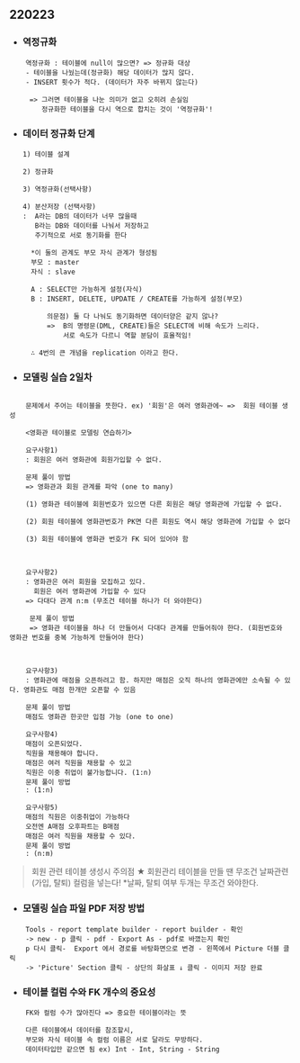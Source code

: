 ## 220223

- ### 역정규화
```
    역정규화 : 테이블에 null이 많으면? => 정규화 대상
    - 테이블을 나눴는데(정규화) 해당 데이터가 많지 않다.
    - INSERT 횟수가 적다. (데이터가 자주 바뀌지 않는다)

     => 그러면 테이블을 나눈 의미가 없고 오히려 손실임
        정규화한 테이블을 다시 역으로 합치는 것이 '역정규화'!

```
- ### 데이터 정규화 단계

      1) 테이블 설계 
    
      2) 정규화

      3) 역정규화(선택사항) 

      4) 분산저장 (선택사항)
      :  A라는 DB의 데이터가 너무 많을때 
         B라는 DB와 데이터를 나눠서 저장하고 
         주기적으로 서로 동기화를 한다
        
        *이 둘의 관계도 부모 자식 관계가 형성됨
        부모 : master
        자식 : slave

        A : SELECT만 가능하게 설정(자식)
        B : INSERT, DELETE, UPDATE / CREATE를 가능하게 설정(부모)

            의문점) 둘 다 나눠도 동기화하면 데이터양은 같지 않나?
            =>  B의 명령문(DML, CREATE)들은 SELECT에 비해 속도가 느리다.
                서로 속도가 다르니 역할 분담이 효율적임!

        ∴ 4번의 큰 개념을 replication 이라고 한다.

     




- ### 모델링 실습 2일차
```

    문제에서 주어는 테이블을 뜻한다. ex) '회원'은 여러 영화관에~ =>  회원 테이블 생성 

    <영화관 테이블로 모델링 연습하기>

    요구사항1) 
    : 회원은 여러 영화관에 회원가입할 수 없다.
    
    문제 풀이 방법
    => 영화관과 회원 관계를 파악 (one to many)

    (1) 영화관 테이블에 회원번호가 있으면 다른 회원은 해당 영화관에 가입할 수 없다.

    (2) 회원 테이블에 영화관번호가 PK면 다른 회원도 역시 해당 영화관에 가입할 수 없다

    (3) 회원 테이블에 영화관 번호가 FK 되어 있어야 함



    요구사항2)
    : 영화관은 여러 회원을 모집하고 있다.
      회원은 여러 영화관에 가입할 수 있다 
    => 다대다 관계 n:m (무조건 테이블 하나가 더 와야한다)
     
     문제 풀이 방법
     => 영화관 테이블을 하나 더 만들어서 다대다 관계를 만들어줘야 한다. (회원번호와 영화관 번호를 중복 가능하게 만들어야 한다)
    
    

    요구사항3)
    : 영화관에 매점을 오픈하려고 함. 하지만 매점은 오직 하나의 영화관에만 소속될 수 있다. 영화관도 매점 한개만 오픈할 수 있음
    
    문제 풀이 방법
    매점도 영화관 한곳만 입점 가능 (one to one)

    요구사항4) 
    매점이 오픈되었다.
    직원을 채용해야 합니다.
    매점은 여러 직원을 채용할 수 있고
    직원은 이중 취업이 불가능합니다. (1:n)
    문제 풀이 방법
    : (1:n)

    요구사항5)
    매점의 직원은 이중취업이 가능하다
    오전엔 A매점 오후파트는 B매점
    매점은 여러 직원을 채용할 수 있다.
    문제 풀이 방법
    : (n:m)
```
> 회원 관련 테이블 생성시 주의점
    ★ 회원관리 테이블을 만들 땐 무조건 날짜관련(가입, 탈퇴) 컬럼을 넣는다!
    *날짜, 탈퇴 여부 두개는 무조건 와야한다.

- ### 모델링 실습 파일 PDF 저장 방법
```
    Tools - report template builder - report builder - 확인 
    -> new - p 클릭 - pdf - Export As - pdf로 바꼈는지 확인 
    p 다시 클릭-  Export 에서 경로를 바탕화면으로 변경 - 왼쪽에서 Picture 더블 클릭 
    -> 'Picture' Section 클릭 - 상단의 화살표 ↓ 클릭 - 이미지 저장 완료

```
- ### 테이블 컬럼 수와 FK 개수의 중요성
```
    FK와 컬럼 수가 많아진다 => 중요한 테이블이라는 뜻 
    
    다른 테이블에서 데이터를 참조할시, 
    부모와 자식 테이블 속 컬럼 이름은 서로 달라도 무방하다. 
    데이터타입만 같으면 됨 ex) Int - Int, String - String